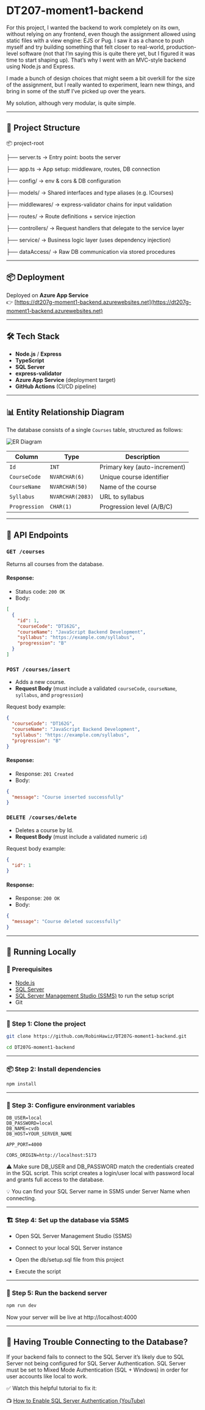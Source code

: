 # DT207-moment1-backend

For this project, I wanted the backend to work completely on its own, without relying on any frontend, even though the assignment allowed using static files with a view engine: EJS or Pug. I saw it as a chance to push myself and try building something that felt closer to real-world, production-level software (not that I’m saying this is quite there yet, but I figured it was time to start shaping up). That’s why I went with an MVC-style backend using Node.js and Express.

I made a bunch of design choices that might seem a bit overkill for the size of the assignment, but I really wanted to experiment, learn new things, and bring in some of the stuff I’ve picked up over the years.

My solution, although very modular, is quite simple.

---

## 🧱 Project Structure

📦 project-root

├── server.ts         → Entry point: boots the server

├── app.ts            → App setup: middleware, routes, DB connection

├── config/           → env & cors & DB configuration

├── models/           → Shared interfaces and type aliases (e.g. ICourses)

├── middlewares/      → express-validator chains for input validation

├── routes/           → Route definitions + service injection

├── controllers/      → Request handlers that delegate to the service layer

├── service/          → Business logic layer (uses dependency injection)

├── dataAccess/       → Raw DB communication via stored procedures

---

## 📦 Deployment

Deployed on **Azure App Service**  
👉 [https://dt207g-moment1-backend.azurewebsites.net](https://dt207g-moment1-backend.azurewebsites.net)

---

## 🛠 Tech Stack

- **Node.js** / **Express**
- **TypeScript**
- **SQL Server**
- **express-validator**
- **Azure App Service** (deployment target)
- **GitHub Actions** (CI/CD pipeline)

---

## 📊 Entity Relationship Diagram

The database consists of a single `Courses` table, structured as follows:

![ER Diagram](./docs/er-diagram.png)

| Column       | Type         | Description              |
|--------------|--------------|--------------------------|
| `Id`         | `INT`        | Primary key (auto-increment) |
| `CourseCode` | `NVARCHAR(6)`| Unique course identifier |
| `CourseName` | `NVARCHAR(50)`| Name of the course      |
| `Syllabus`   | `NVARCHAR(2083)`| URL to syllabus       |
| `Progression`| `CHAR(1)`    | Progression level (A/B/C) |

---

## 📡 API Endpoints

### `GET /courses`
Returns all courses from the database.

#### Response:
- Status code: `200 OK`
- Body:
```json
[
  {
    "id": 1,
    "courseCode": "DT162G",
    "courseName": "JavaScript Backend Development",
    "syllabus": "https://example.com/syllabus",
    "progression": "B"
  }
]
```
### `POST /courses/insert`

- Adds a new course.
- **Request Body** (must include a validated `courseCode`, `courseName`, `syllabus`, and `progression`)

Request body example:
```json
{
  "courseCode": "DT162G",
  "courseName": "JavaScript Backend Development",
  "syllabus": "https://example.com/syllabus",
  "progression": "B"
}
```
#### Response:
- Response: `201 Created`
- Body:
```json
{
  "message": "Course inserted successfully"
}
```
### `DELETE /courses/delete`

- Deletes a course by Id.
- **Request Body** (must include a validated numeric `id`)

Request body example:
```json
{
  "id": 1
}
```
#### Response:
- Response: `200 OK`
- Body:
```json
{
  "message": "Course deleted successfully"
}
```

---

## 🧪 Running Locally

### 🧰 Prerequisites

- [Node.js](https://nodejs.org/)
- [SQL Server](https://www.microsoft.com/en-us/sql-server/sql-server-downloads)
- [SQL Server Management Studio (SSMS)](https://learn.microsoft.com/en-us/sql/ssms/download-sql-server-management-studio-ssms) to run the setup script
- Git

---

### 🔧 Step 1: Clone the project
```bash
git clone https://github.com/RobinHawiz/DT207G-moment1-backend.git
```
```bash
cd DT207G-moment1-backend
```

---

### 📦 Step 2: Install dependencies
```bash
npm install
```

---

### 🧬 Step 3: Configure environment variables
```env
DB_USER=local
DB_PASSWORD=local
DB_NAME=cvdb
DB_HOST=YOUR_SERVER_NAME

APP_PORT=4000

CORS_ORIGIN=http://localhost:5173
```
⚠️ Make sure DB_USER and DB_PASSWORD match the credentials created in the SQL script.
This script creates a login/user local with password local and grants full access to the database.

💡 You can find your SQL Server name in SSMS under Server Name when connecting.

---

### 🏗️ Step 4: Set up the database via SSMS

- Open SQL Server Management Studio (SSMS)

- Connect to your local SQL Server instance

- Open the db/setup.sql file from this project

- Execute the script

---

### 🚀 Step 5: Run the backend server

```bash
npm run dev
```
Now your server will be live at http://localhost:4000

---

## 🚨 Having Trouble Connecting to the Database?

If your backend fails to connect to the SQL Server it’s likely due to SQL Server not being configured for SQL Server Authentication. SQL Server must be set to Mixed Mode Authentication (SQL + Windows) in order for user accounts like local to work.

✅ Watch this helpful tutorial to fix it:

📺 [How to Enable SQL Server Authentication (YouTube)](https://www.youtube.com/watch?v=uDS6c6DZyY4&t=397s&ab_channel=CodeandLogicMaker)

